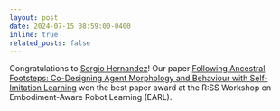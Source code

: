 ```yaml
---
layout: post
date: 2024-07-15 08:59:00-0400
inline: true
related_posts: false
---
```


Congratulations to [Sergio Hernandez](https://sergiohg.com/)! Our paper [Following Ancestral Footsteps: Co-Designing Agent Morphology and Behaviour with Self-Imitation Learning](https://openreview.net/forum?id=lHlhqoWfjw) won the best paper award at the R:SS Workshop on Embodiment-Aware Robot Learning (EARL).